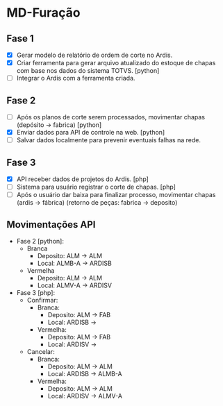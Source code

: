 # MD-Furação

## Fase 1
- [x] Gerar modelo de relatório de ordem de corte no Ardis.
- [x] Criar ferramenta para gerar arquivo atualizado do estoque de chapas com base nos dados do sistema TOTVS. [python]
- [ ] Integrar o Ardis com a ferramenta criada.

## Fase 2
- [ ] Após os planos de corte serem processados, movimentar chapas (depósito -> fabrica) [python]
- [x] Enviar dados para API de controle na web. [python]
- [ ] Salvar dados localmente para prevenir eventuais falhas na rede.

## Fase 3
- [x] API receber dados de projetos do Ardis. [php]
- [ ] Sistema para usuário registrar o corte de chapas. [php] 
- [ ] Após o usuário dar baixa para finalizar processo, movimentar chapas (ardis -> fábrica) (retorno de peças: fabrica -> deposito)

## Movimentações API
- Fase 2 [python]:
	- Branca
		- Deposito: ALM -> ALM
		- Local: ALMB-A -> ARDISB
	- Vermelha
		- Deposito: ALM -> ALM
		- Local: ALMV-A -> ARDISV
- Fase 3 [php]:
	- Confirmar:
		- Branca:
			- Deposito: ALM -> FAB
			- Local: ARDISB ->
		- Vermelha:
			- Deposito: ALM -> FAB
			- Local: ARDISV ->
	- Cancelar:
		- Branca:
			- Deposito: ALM -> ALM
			- Local: ARDISB -> ALMB-A
		- Vermelha:
			- Deposito: ALM -> ALM
			- Local: ARDISV -> ALMV-A
